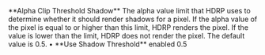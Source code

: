 <tr>
<td>**Alpha Clip Threshold Shadow**</td>
<td>The alpha value limit that HDRP uses to determine whether it should render shadows for a pixel. If the alpha value of the pixel is equal to or higher than this limit, HDRP renders the pixel. If the value is lower than the limit, HDRP does not render the pixel. The default value is 0.5.</td>
<td>&#8226; **Use Shadow Threshold** enabled</td>
<td>0.5</td>
</tr>
